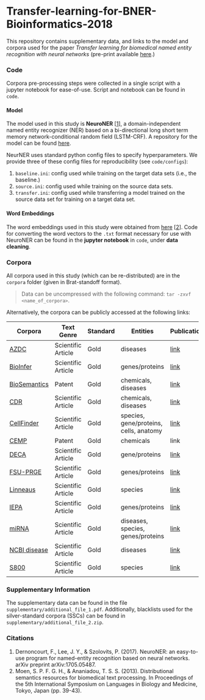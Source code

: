 # Transfer-learning-for-BNER-Bioinformatics-2018

This repository contains supplementary data, and links to the model and corpora used for the paper _Transfer learning for biomedical named entity recognition with neural networks_ (pre-print available [here](https://www.biorxiv.org/content/early/2018/02/12/262790).)

### Code

Corpora pre-processing steps were collected in a single script with a jupyter notebook for ease-of-use. Script and notebook can be found in `code`.

#### Model

The model used in this study is __NeuroNER__ [[1](#citations)], a domain-independent named entity recognizer (NER) based on a bi-directional long short term memory network-conditional random field (LSTM-CRF). A repository for the model can be found [here](https://github.com/Franck-Dernoncourt/NeuroNER).

NeurNER uses standard python config files to specify hyperparameters. We provide three of these config files for reproducibility (see `code/configs`):

1. `baseline.ini`: config used while training on the target data sets (i.e., the baseline.)
2. `source.ini`: config used while training on the source data sets.
3. `transfer.ini`: config used while transferring a model trained on the source data set for training on a target data set.

#### Word Embeddings

The word embeddings used in this study were obtained from [here](http://bio.nlplab.org/#word-vectors) [[2](#citations)]. Code for converting the word vectors to the `.txt` format necessary for use with NeuroNER can be found in the __jupyter notebook__ in `code`, under __data cleaning__.

### Corpora

All corpora used in this study (which can be re-distributed) are in the `corpora` folder (given in Brat-standoff format).

> Data can be uncompressed with the following command: `tar -zxvf <name_of_corpora>`.

Alternatively, the corpora can be publicly accessed at the following links:

| Corpora | Text Genre | Standard | Entities | Publication |
| --- | --- | --- | --- | --- |
| [AZDC](http://diego.asu.edu/downloads/AZDC_6-26-2009.txt) | Scientific Article | Gold | diseases | [link](https://scholar.google.com/citations?view_op=view_citation&hl=en&user=FLnUx4cAAAAJ&citation_for_view=FLnUx4cAAAAJ:ufrVoPGSRksC) |
| [BioInfer](http://mars.cs.utu.fi/BioInfer/?q=download) | Scientific Article | Gold | genes/proteins | [link](http://bmcbioinformatics.biomedcentral.com/articles/10.1186/1471-2105-8-50) |
| [BioSemantics](https://biosemantics.org/index.php/resources/chemical-patent-corpus) | Patent | Gold | chemicals, diseases | [link](http://journals.plos.org/plosone/article?id=10.1371/journal.pone.0107477) |
| [CDR](http://www.biocreative.org/tasks/biocreative-v/track-3-cdr/) | Scientific Article | Gold | chemicals, diseases | [link](academic.oup.com/database/article/doi/10.1093/database/baw068/2630414) |
| [CellFinder](https://www.informatik.hu-berlin.de/de/forschung/gebiete/wbi/resources/cellfinder) | Scientific Article | Gold | species, gene/proteins, cells, anatomy | [link](https://www.informatik.hu-berlin.de/de/forschung/gebiete/sar/wbi/research/publications/2012/lrec2012_corpus.pdf)|
|[CEMP](http://www.biocreative.org/tasks/biocreative-v/track-2-chemdner/)| Patent | Gold | chemicals|link|
|[DECA](http://www.nactem.ac.uk/deca/)| Scientific Article | Gold | gene/proteins |[link](http://bioinformatics.oxfordjournals.org/content/26/5/661.abstract?keytype=ref&ijkey=6nc2iFEN0sYYYz1)|
|[FSU-PRGE](http://pubannotation.org/projects/FSU-PRGE)| Scientific Article | Gold | genes/proteins|[link](http://aclweb.org/anthology/W/W10/W10-1838.pdf)|
|[Linneaus](http://linnaeus.sourceforge.net/)| Scientific Article | Gold | species | [link](http://bmcbioinformatics.biomedcentral.com/articles/10.1186/1471-2105-11-85)|
| [IEPA](http://corpora.informatik.hu-berlin.de/corpora/brat2bioc/iepa_bioc.xml.zip) | Scientific Article | Gold | genes/proteins | [link](http://psb.stanford.edu/psb-online/proceedings/psb02/abstracts/p326.html) |
|[miRNA](http://www.scai.fraunhofer.de/mirna-corpora.html)| Scientific Article | Gold | diseases, species, genes/proteins | [link](https://www.ncbi.nlm.nih.gov/pmc/articles/PMC4602280/) |
|[NCBI disease](https://www.ncbi.nlm.nih.gov/CBBresearch/Dogan/DISEASE/)| Scientific Article | Gold | diseases|[link](http://www.sciencedirect.com/science/article/pii/S1532046413001974)|
|[S800](http://species.jensenlab.org/)| Scientific Article | Gold | species|[link](http://journals.plos.org/plosone/article?id=10.1371/journal.pone.0065390)|

### Supplementary Information

The supplementary data can be found in the file `supplementary/additional_file_1.pdf`. Additionally, blacklists used for the silver-standard corpora (SSCs) can be found in `supplementary/additional_file_2.zip`.

### Citations

1. Dernoncourt, F., Lee, J. Y., & Szolovits, P. (2017). NeuroNER: an easy-to-use program for named-entity recognition based on neural networks. arXiv preprint arXiv:1705.05487.
2. Moen, S. P. F. G. H., & Ananiadou, T. S. S. (2013). Distributional semantics resources for biomedical text processing. In Proceedings of the 5th International Symposium on Languages in Biology and Medicine, Tokyo, Japan (pp. 39-43).
